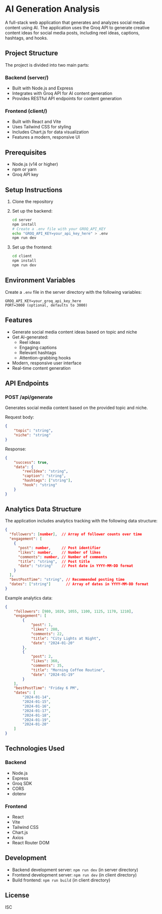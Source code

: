 # AI Generation Analysis

A full-stack web application that generates and analyzes social media content using AI. The application uses the Groq API to generate creative content ideas for social media posts, including reel ideas, captions, hashtags, and hooks.

## Project Structure

The project is divided into two main parts:

### Backend (server/)

-   Built with Node.js and Express
-   Integrates with Groq API for AI content generation
-   Provides RESTful API endpoints for content generation

### Frontend (client/)

-   Built with React and Vite
-   Uses Tailwind CSS for styling
-   Includes Chart.js for data visualization
-   Features a modern, responsive UI

## Prerequisites

-   Node.js (v14 or higher)
-   npm or yarn
-   Groq API key

## Setup Instructions

1. Clone the repository
2. Set up the backend:

    ```bash
    cd server
    npm install
    # Create a .env file with your GROQ_API_KEY
    echo "GROQ_API_KEY=your_api_key_here" > .env
    npm run dev
    ```

3. Set up the frontend:
    ```bash
    cd client
    npm install
    npm run dev
    ```

## Environment Variables

Create a `.env` file in the server directory with the following variables:

```
GROQ_API_KEY=your_groq_api_key_here
PORT=3000 (optional, defaults to 3000)
```

## Features

-   Generate social media content ideas based on topic and niche
-   Get AI-generated:
    -   Reel ideas
    -   Engaging captions
    -   Relevant hashtags
    -   Attention-grabbing hooks
-   Modern, responsive user interface
-   Real-time content generation

## API Endpoints

### POST /api/generate

Generates social media content based on the provided topic and niche.

Request body:

```json
{
    "topic": "string",
    "niche": "string"
}
```

Response:

```json
{
    "success": true,
    "data": {
        "reelIdea": "string",
        "caption": "string",
        "hashtags": ["string"],
        "hook": "string"
    }
}
```

## Analytics Data Structure

The application includes analytics tracking with the following data structure:

```json
{
  "followers": [number],  // Array of follower counts over time
  "engagement": [
    {
      "post": number,     // Post identifier
      "likes": number,    // Number of likes
      "comments": number, // Number of comments
      "title": "string",  // Post title
      "date": "string"    // Post date in YYYY-MM-DD format
    }
  ],
  "bestPostTime": "string", // Recommended posting time
  "dates": ["string"]       // Array of dates in YYYY-MM-DD format
}
```

Example analytics data:

```json
{
    "followers": [980, 1020, 1055, 1100, 1125, 1170, 1210],
    "engagement": [
        {
            "post": 1,
            "likes": 280,
            "comments": 22,
            "title": "City Lights at Night",
            "date": "2024-01-20"
        },
        {
            "post": 2,
            "likes": 360,
            "comments": 35,
            "title": "Morning Coffee Routine",
            "date": "2024-01-19"
        }
    ],
    "bestPostTime": "Friday 6 PM",
    "dates": [
        "2024-01-14",
        "2024-01-15",
        "2024-01-16",
        "2024-01-17",
        "2024-01-18",
        "2024-01-19",
        "2024-01-20"
    ]
}
```

## Technologies Used

### Backend

-   Node.js
-   Express
-   Groq SDK
-   CORS
-   dotenv

### Frontend

-   React
-   Vite
-   Tailwind CSS
-   Chart.js
-   Axios
-   React Router DOM

## Development

-   Backend development server: `npm run dev` (in server directory)
-   Frontend development server: `npm run dev` (in client directory)
-   Build frontend: `npm run build` (in client directory)

## License

ISC

